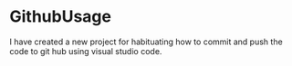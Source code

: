 # GithubUsage
I have created a new project for habituating how to commit and push the code to git hub using visual studio code.

